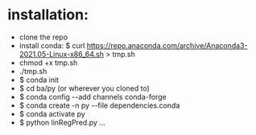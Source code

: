 # installation:
* clone the repo
* install conda: $ curl https://repo.anaconda.com/archive/Anaconda3-2021.05-Linux-x86_64.sh > tmp.sh
* chmod +x tmp.sh
* ./tmp.sh
* $ conda init
* $ cd ba/py (or wherever you cloned to)
* $ conda config --add channels conda-forge
* $ conda create -n py --file dependencies.conda
* $ conda activate py
* $ python linRegPred.py ...
